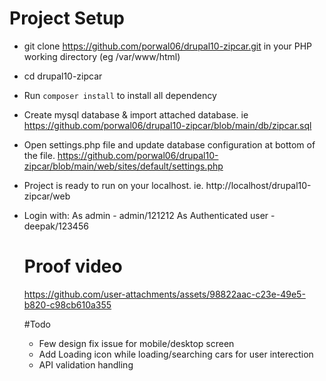 # Project Setup

* git clone https://github.com/porwal06/drupal10-zipcar.git in your PHP working directory (eg /var/www/html)
* cd drupal10-zipcar
* Run `composer install` to install all dependency
* Create mysql database & import attached database. ie https://github.com/porwal06/drupal10-zipcar/blob/main/db/zipcar.sql
* Open settings.php file and update database configuration at bottom of the file. https://github.com/porwal06/drupal10-zipcar/blob/main/web/sites/default/settings.php
* Project is ready to run on your localhost. ie. http://localhost/drupal10-zipcar/web
* Login with:
  As admin -  admin/121212
  As Authenticated user - deepak/123456

  # Proof video

  https://github.com/user-attachments/assets/98822aac-c23e-49e5-b820-c98cb610a355


  #Todo

  * Few design fix issue for mobile/desktop screen
  * Add Loading icon while loading/searching cars for user interection
  * API validation handling

